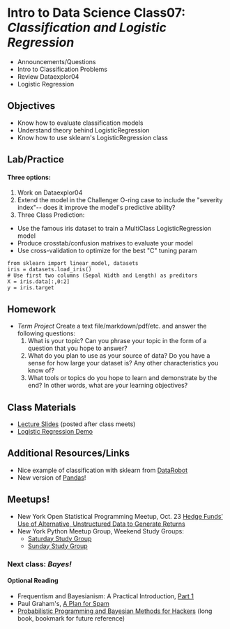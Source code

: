 Intro to Data Science Class07: *Classification and Logistic Regression*
=======

- Announcements/Questions
- Intro to Classification Problems
- Review Dataexplor04
- Logistic Regression

## Objectives

* Know how to evaluate classification models
* Understand theory behind LogisticRegression
* Know how to use sklearn's LogisticRegression class

## Lab/Practice

#### Three options:

1. Work on Dataexplor04
2. Extend the model in the Challenger O-ring case to include the "severity index"-- does it improve the model's predictive ability?
3. Three Class Prediction:
  - Use the famous iris dataset to train a MultiClass LogisticRegression model
  - Produce crosstab/confusion matrixes to evaluate your model
  - Use cross-validation to optimize for the best "C" tuning param
```
from sklearn import linear_model, datasets
iris = datasets.load_iris()
# Use first two columns (Sepal Width and Length) as preditors
X = iris.data[:,0:2]
y = iris.target
```

## Homework

* *Term Project*
  Create a text file/markdown/pdf/etc. and answer the following questions:
  1. What is your topic? Can you phrase your topic in the form of a question that you hope to answer?
  2. What do you plan to use as your source of data? Do you have a sense for how large your dataset is? Any other characteristics you know of?
  3. What tools or topics do you hope to learn and demonstrate by the end? In other words, what are your learning objectives?

## Class Materials

* [Lecture Slides](https://github.com/gads14-nyc/fall_2014_lessons/blob/master/07_classification/class07.pdf) (posted after class meets)
* [Logistic Regression Demo](http://nbviewer.ipython.org/github/gads14-nyc/fall_2014_lessons/blob/master/07_classification/lab/logistic_regression.ipynb)

## Additional Resources/Links

* Nice example of classification with sklearn from [DataRobot](http://www.datarobot.com/blog/classification-with-scikit-learn/)
* New version of [Pandas](http://pandas.pydata.org/pandas-docs/version/0.15.0/whatsnew.html)!

## Meetups!

* New York Open Statistical Programming Meetup, Oct. 23 [Hedge Funds’ Use of Alternative, Unstructured Data to Generate Returns](http://www.meetup.com/nyhackr/events/211210392/)
* New York Python Meetup Group, Weekend Study Groups: 
  - [Saturday Study Group](http://www.meetup.com/nycpython/events/210214592/)
  - [Sunday Study Group](http://www.meetup.com/nycpython/events/213665332/)
 

### Next class: *Bayes!*

#### Optional Reading

* Frequentism and Bayesianism: A Practical Introduction, [Part 1](http://jakevdp.github.io/blog/2014/03/11/frequentism-and-bayesianism-a-practical-intro/)
* Paul Graham's, [A Plan for Spam](http://www.paulgraham.com/spam.html)
* [Probabilistic Programming and Bayesian Methods for Hackers](http://nbviewer.ipython.org/github/CamDavidsonPilon/Probabilistic-Programming-and-Bayesian-Methods-for-Hackers/tree/master/Chapter1_Introduction/) (long book, bookmark for future reference)